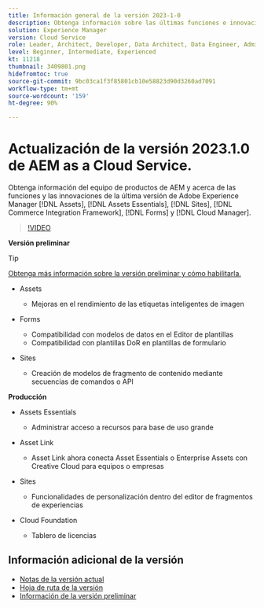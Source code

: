 ```yaml
---
title: Información general de la versión 2023-1-0
description: Obtenga información sobre las últimas funciones e innovaciones de la versión 2023-1-0 para Adobe Experience Manager [!DNL Assets Essentials], [!DNL Sites], [!DNL Screens], [!DNL Forms] y [!DNL Cloud Foundation]
solution: Experience Manager
version: Cloud Service
role: Leader, Architect, Developer, Data Architect, Data Engineer, Admin, User
level: Beginner, Intermediate, Experienced
kt: 11218
thumbnail: 3409801.png
hidefromtoc: true
source-git-commit: 9bc03ca1f3f85801cb10e58823d90d3260ad7091
workflow-type: tm+mt
source-wordcount: '159'
ht-degree: 90%

---
```


# Actualización de la versión 2023.1.0 de AEM as a Cloud Service.

Obtenga información del equipo de productos de AEM y acerca de las funciones y las innovaciones de la última versión de Adobe Experience Manager [!DNL Assets], [!DNL Assets Essentials], [!DNL Sites], [!DNL Commerce Integration Framework], [!DNL Forms] y [!DNL Cloud Manager].

>[!VIDEO](https://video.tv.adobe.com/v/3409801/?quality=12&learn=on)

**Versión preliminar**

>[!TIP]
>
>[Obtenga más información sobre la versión preliminar y cómo habilitarla.](https://experienceleague.adobe.com/docs/experience-manager-cloud-service/content/release-notes/prerelease.html?lang=es)

* Assets
   * Mejoras en el rendimiento de las etiquetas inteligentes de imagen

* Forms
   * Compatibilidad con modelos de datos en el Editor de plantillas
   * Compatibilidad con plantillas DoR en plantillas de formulario

* Sites
   * Creación de modelos de fragmento de contenido mediante secuencias de comandos o API

**Producción**

* Assets Essentials
   * Administrar acceso a recursos para base de uso grande

* Asset Link
   * Asset Link ahora conecta Asset Essentials o Enterprise Assets con Creative Cloud para equipos o empresas

* Sites
   * Funcionalidades de personalización dentro del editor de fragmentos de experiencias

* Cloud Foundation
   * Tablero de licencias

<!--- Have questions about the release?  Discuss the release in [Experience League Communities](https://adobe.ly/3paYDAo) --->

## Información adicional de la versión

* [Notas de la versión actual](https://experienceleague.adobe.com/docs/experience-manager-cloud-service/content/release-notes/home.html?lang=es)
* [Hoja de ruta de la versión](https://experienceleague.adobe.com/docs/experience-manager-release-information/aem-release-updates/update-releases-roadmap.html?lang=es)
* [Información de la versión preliminar](https://experienceleague.adobe.com/docs/experience-manager-cloud-service/content/release-notes/prerelease.html?lang=es)